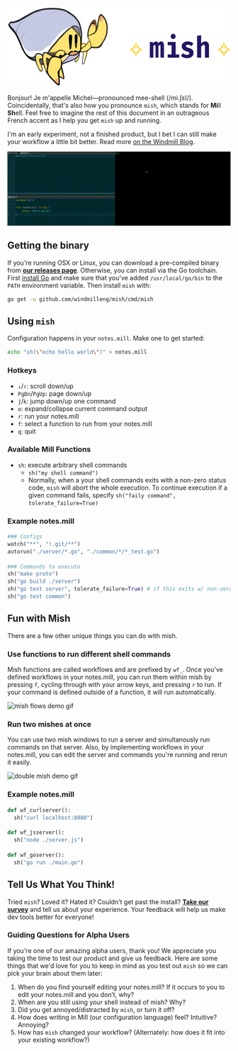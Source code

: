 <img src="./mish.png" width="571" height="180" title="Michel is a hermit crab">

Bonjour! Je m'appelle Michel—pronounced mee-shell (/mi.ʃɛl/). Coincidentally, that's also how you pronounce `mish`, which stands for **Mi**ll **Sh**ell. Feel free to imagine the rest of this document in an outrageous French accent as I help you get `mish` up and running.

I'm an early experiment, not a finished product, but I bet I can still make your workflow a little bit better. Read more [on the Windmill Blog](https://medium.com/windmill-engineering/mish-cruise-control-for-developers-98629709b5ec).

![mish demo gifcast](./gifcast.gif "mish demo gifcast")

## Getting the binary
If you're running OSX or Linux, you can download a pre-compiled binary from [**our releases page**](https://github.com/windmilleng/mish/releases). Otherwise, you can install via the Go toolchain. First [install Go](https://golang.org/doc/install#install) and make sure that you've added `/usr/local/go/bin` to the `PATH` environment variable. Then install `mish` with:
```bash
go get -u github.com/windmilleng/mish/cmd/mish
```

## Using `mish`

Configuration happens in your `notes.mill`. Make one to get started:
```bash
echo "sh(\"echo hello world\")" > notes.mill
```

### Hotkeys
* `↓`/`↑`: scroll down/up
* `PgDn`/`PgUp`: page down/up
* `j`/`k`: jump down/up one command
* `o`: expand/collapse current command output
* `r`: run your notes.mill
* `f`: select a function to run from your notes.mill
* `q`: quit

### Available Mill Functions
* `sh`: execute arbitrary shell commands
  * `sh("my shell command")`
  * Normally, when a your shell commands exits with a non-zero status code, `mish` will abort the whole execution. To continue execution if a given command fails, specify `sh("faily command", tolerate_failure=True)`

### Example notes.mill
```python
### Configs
watch("**", "!.git/**")
autorun("./server/*.go", "./common/*/*_test.go")

### Commands to execute
sh("make proto")
sh("go build ./server")
sh("go test server", tolerate_failure=True) # if this exits w/ non-zero code, keep going
sh("go test common")
```

## Fun with Mish
There are a few other unique things you can do with mish.

### Use functions to run different shell commands
Mish functions are called workflows and are prefixed by `wf_`. Once you've defined workflows in your notes.mill, you can run them within mish by pressing `f`, cycling through with your arrow keys, and pressing `r` to run. If your command is defined outside of a function, it will run automatically.

![mish flows demo gif](https://user-images.githubusercontent.com/4122993/41476760-7c4f0a6c-7090-11e8-94c4-32607137ef34.gif)

### Run two mishes at once
You can use two mish windows to run a server and simultanously run commands on that server. Also, by implementing workflows in your notes.mill, you can edit the server and commands you're running and rerun it easily.

![double mish demo gif](https://user-images.githubusercontent.com/4122993/41477185-8d64737c-7091-11e8-9881-acfa668874aa.gif)


### Example notes.mill
```python
def wf_curlserver():
  sh("curl localhost:8080")

def wf_jsserver():
  sh("node ./server.js")

def wf_goserver():
  sh("go run ./main.go")
```

## Tell Us What You Think!
Tried `mish`? Loved it? Hated it? Couldn't get past the install? [**Take our survey**](https://docs.google.com/forms/d/e/1FAIpQLSf8UXLG0FOeMswoW7LuUP02CeUwKBccJishJKDE_VyOqe7g_g/viewform?usp=sf_link) and tell us about your experience. Your feedback will help us make dev tools better for everyone!

### Guiding Questions for Alpha Users
If you're one of our amazing alpha users, thank you! We appreciate you taking the time to test our product and give us feedback. Here are some things that we'd love for you to keep in mind as you test out `mish` so we can pick your brain about them later:
1. When do you find yourself editing your notes.mill? If it occurs to you to edit your notes.mill and you don’t, why?
2. When are you still using your shell instead of mish? Why?
3. Did you get annoyed/distracted by `mish`, or turn it off?
4. How does writing in Mill (our configuration language) feel? Intuitive? Annoying?
5. How has `mish` changed your workflow? (Alternately: how does it fit into your existing workflow?)
